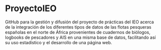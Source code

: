 # ProyectoIEO
GitHub para la gestión y difusión del proyecto de prácticas del IEO acerca de la integración de los diferentes tipos de datos de las flotas pesqueras españolas en el norte de África provenientes de cuadernos de biólogos, logbooks de pescadores y AIS en una misma base de datos, facilitando así su uso estadístico y el desarrollo de una página web.
